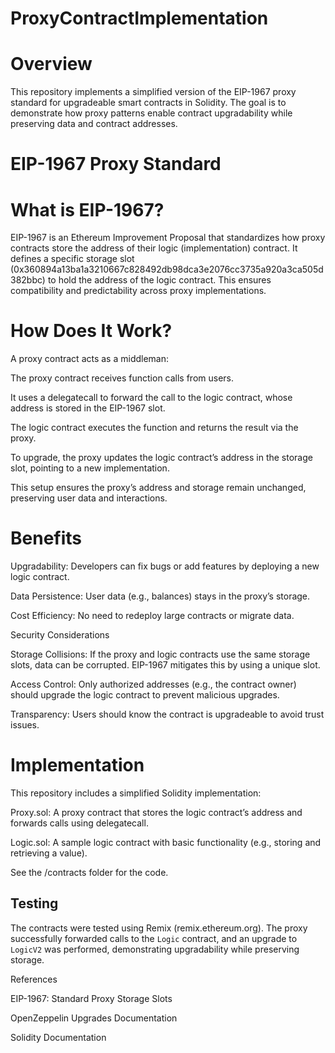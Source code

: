 # ProxyContractImplementation

# Overview

This repository implements a simplified version of the EIP-1967 proxy standard for upgradeable smart contracts in Solidity. The goal is to demonstrate how proxy patterns enable contract upgradability while preserving data and contract addresses.

# EIP-1967 Proxy Standard

# What is EIP-1967?

EIP-1967 is an Ethereum Improvement Proposal that standardizes how proxy contracts store the address of their logic (implementation) contract. It defines a specific storage slot (0x360894a13ba1a3210667c828492db98dca3e2076cc3735a920a3ca505d382bbc) to hold the address of the logic contract. This ensures compatibility and predictability across proxy implementations.

# How Does It Work?

 A proxy contract acts as a middleman:





 The proxy contract receives function calls from users.



It uses a delegatecall to forward the call to the logic contract, whose address is stored in the EIP-1967 slot.



The logic contract executes the function and returns the result via the proxy.



To upgrade, the proxy updates the logic contract’s address in the storage slot, pointing to a new implementation.

This setup ensures the proxy’s address and storage remain unchanged, preserving user data and interactions.

# Benefits





Upgradability: Developers can fix bugs or add features by deploying a new logic contract.



Data Persistence: User data (e.g., balances) stays in the proxy’s storage.



Cost Efficiency: No need to redeploy large contracts or migrate data.

Security Considerations





Storage Collisions: If the proxy and logic contracts use the same storage slots, data can be corrupted. EIP-1967 mitigates this by using a unique slot.



Access Control: Only authorized addresses (e.g., the contract owner) should upgrade the logic contract to prevent malicious upgrades.



Transparency: Users should know the contract is upgradeable to avoid trust issues.

# Implementation

This repository includes a simplified Solidity implementation:





Proxy.sol: A proxy contract that stores the logic contract’s address and forwards calls using delegatecall.



Logic.sol: A sample logic contract with basic functionality (e.g., storing and retrieving a value).

 See the /contracts folder for the code.

## Testing
The contracts were tested using Remix (remix.ethereum.org). The proxy successfully forwarded calls to the `Logic` contract, and an upgrade to `LogicV2` was performed, demonstrating upgradability while preserving storage.

References





EIP-1967: Standard Proxy Storage Slots



OpenZeppelin Upgrades Documentation



Solidity Documentation
